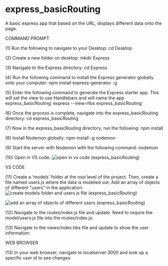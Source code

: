 # express_basicRouting
A basic express app that based on the URL, displays different data onto the page.

COMMAND PROMPT

(1) Run the following to navigate to your Desktop: cd Desktop

(2) Create a new folder on desktop: mkdir Express

(3) Navigate to the Express directory: cd Express

(4) Run the following command to install the Express generator globally onto your computer: npm install express-generator -g

(5) Enter the following command to generate the Express starter app. This will set the view to use Handlebars and will name the app express_basicRouting: express --view=hbs express_basicRouting

(6) Once the process is complete, navigate into the express_basicRouting directory: cd express_basicRouting 

(7) Now in the express_basicRouting directory, run the following: npm install

(8) Install Nodemon globally: npm install -g nodemon

(9) Start the server with Nodemon with the following command: nodemon

(10) Open in VS code: ![open in vs code (express_basicRouting)](https://user-images.githubusercontent.com/35668707/67629301-e1af6e00-f830-11e9-9e0f-a5e93e5b64f2.JPG)


VS CODE

(11) Create a 'models' folder at the root level of the project. Then, create a file named users.js where the data is modeled out. Add an array of objects of different "users" in the application: ![create models folder and users js file (express_basicRouting)](https://user-images.githubusercontent.com/35668707/67629313-0e638580-f831-11e9-88ee-6c63e066d32d.JPG)

![add an array of objects of different users (express_basicRouting)](https://user-images.githubusercontent.com/35668707/67629332-381cac80-f831-11e9-83e5-fe26c3959c62.JPG)



(12) Navigate to the routes/index.js file and update. Need to require the model/users.js file into the routes/index.js: 


(13) Navigate to the views/index.hbs file and update to show the user information: 


WEB BROWSER

(13) In your web browser, navigate to localserver:3000 and look up a specific user id to see changes: 
